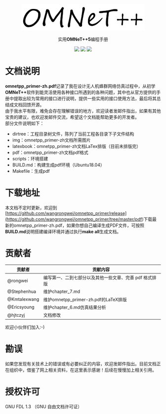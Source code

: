 <p align="center">
  <a href="https://reach.tech/router/">
    <img alt="Reach Router" src="./img/logo-horizontal.png" width="400">
  </a>
</p>

<p align="center">
  实用<b>OMNeT++5</b>编程手册
</p>

<p align="center">
  <a href="https://github.com/wangrongwei/omnetpp_primer/stargazers"><img src="https://img.shields.io/github/stars/wangrongwei/omnetpp_primer.svg?style=flat&label=Star"></a>
  <a href="https://github.com/wangrongwei/omnetpp_primer/fork"><img src="https://img.shields.io/github/forks/wangrongwei/omnetpp_primer.svg?style=flat&label=Fork"></a>
  <a href="https://github.com/wangrongwei/omnetpp_primer/watchers"><img src="https://img.shields.io/github/watchers/wangrongwei/omnetpp_primer.svg?style=flat&label=Watch"></a>
</p>

# 文档说明 #

<b>omnetpp_primer-zh.pdf</b>记录了我在设计无人机蜂群网络仿真过程中，从初学<b>OMNeT++</b>软件到能灵活使用各种接口所遇到的各种问题，其中也从官方提供的手册中提取出较为常用的接口进行说明，提供一些实用的接口使用方法，最后将其总结成文档回馈开源。</br>
由于我水平有限，难免会存在理解错误的地方，欢迎读者发邮件指出，如果有其他宝贵的建议，也欢迎发邮件交流，希望这个文档能帮助更多的开发者。</br>
部分文件说明如下：

- dirtree：工程目录树文件，陈列了当前工程各目录下子文件结构
- img：omnetpp_primer-zh文档所需图片
- latexbook：omnetpp_primer-zh文档LaTex排版（目前未排版完）
- pdf：omnetpp_primer-zh文档pdf格式
- scripts：环境搭建
- BUILD.md：构建生成pdf环境（Ubuntu18.04）
- Makefile：生成pdf

# 下载地址 #

本文档不定时更新，欢迎到[https://github.com/wangrongwei/omnetpp_primer/release](<https://github.com/wangrongwei/omnetpp_primer/tree/master/pdf>)下载最新的omnetpp_primer-zh.pdf，如果你想自己编译生成PDF文件，可按照**BUILD.md**说明搭建编译环境并通过执行**make all**生成文档。

# 贡献者 #

| 贡献者 | 贡献内容 |
| ------ | -------- |
| @rongwei | 编写第一、二到七部分以及其他一些文章、完善 pdf 格式排版 |
| @Stephenhua | 维护chapter_7.md |
| @Kmtalexwang | 维护omnetpp_primer-zh.pdf的LaTeX排版 |
| @Ericsyoung | 维护chapter_6.md仿真结果分析 |
| @hjtczyj | 文档修改 |

欢迎小伙伴们加入:-)

# 勘误 #

如果您发现有关技术上的错误或有必要纠正的内容，欢迎发邮件指出。目前文档正在组织中，借鉴了网上相关资料，在这里表示感谢！后续在慢慢加上相关引用。

# 授权许可 #

GNU FDL 1.3 （GNU 自由文档许可证）

[travis-image]: https://api.travis-ci.org/wangrongwei/omnetpp_primer.svg
[travis-url]: https://travis-ci.org/wangrongwei/omnetpp_primer
[npm-image]: https://img.shields.io/npm/v/omnetpp_primer.svg
[npm-url]: https://npmjs.org/package/omnetpp_primer
[downloads-image]: https://img.shields.io/npm/dm/omnetpp_primer.svg
[downloads-url]: https://npmjs.org/package/omnetpp_primer
